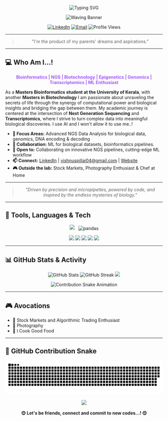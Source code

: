 <p align="center">
  <!-- Typing SVG Animation -->
  <img src="https://readme-typing-svg.demolab.com?font=Fira+Code&duration=4000&pause=500&color=F7A8B8&center=true&vCenter=true&width=600&lines=Hello+There...!;%F0%9F%A7%90+How+are+you...?+%F0%9F%A7%90;%F0%9F%A4%AD+You+can+call+me+The_Vzard+%F0%9F%A4%AD;Masters+in+Bioinformatics+%7C+NGS+%7C+Epigenetics;Masters+in+Biotechnology;Genomics+%7C+Transcriptomics;%F0%9F%94%A5+Machine+Learning+%F0%9F%94%A5;%F0%9F%91%BB+its+all+about+zeroes+and+ones+%F0%9F%91%BB" alt="Typing SVG" />
</p>

<!-- Animated Wave Banner -->
<p align="center">
  <img src="https://capsule-render.vercel.app/api?type=waving&color=0:e96443,100:904e95&height=180&section=header&text=🤓%20Hi...!%20I'm%20Vishnu%20S%20Pillai%20🤓&fontSize=40&fontColor=fff&animation=twinkling" alt="Waving Banner"/>
</p>

<p align="center">
  <a href="https://www.linkedin.com/in/vishnuspillai04"><img src="https://img.shields.io/badge/LinkedIn-Connect-blue?logo=linkedin&style=for-the-badge&logoColor=white&labelColor=0A66C2" alt="LinkedIn"></a>
  <a href="mailto:vishnuspillaires@gmail.com"><img src="https://img.shields.io/badge/Email-Contact-red?logo=gmail&style=for-the-badge" alt="Email"></a>
  <img src="https://komarev.com/ghpvc/?username=vishnuspillai&label=Profile+Views&color=0e75b6&style=for-the-badge" alt="Profile Views"/>
</p>

---

<blockquote align="center">"I'm the product of my parents' dreams and aspirations."</blockquote>

---

## 💻 Who Am I...!


<p align="center">
  <b>
    <span style="color:#a259f7;">
      Bioinformatics | NGS | Biotechnology | Epigenetics | Genomics | Transcriptomics | ML Enthusiast
    </span>
  </b>
</p>

As a <b>Masters Bioinformatics student at the University of Kerala</b>, with another <b>Masters in Biotechnology</b> I am passionate about unraveling the secrets of life through the synergy of computational power and biological insights and bridging the gap between them. My academic journey is centered at the intersection of <b>Next Generation Sequencing</b> and <b>Transcriptomics</b>, where I strive to turn complex data into meaningful biological discoveries. I use AI and I won't allow it to use me..!

- <b>🔬 Focus Areas:</b> Advanced NGS Data Analysis for biological data, genomics, DNA encoding & decoding  
- <b>🤝 Collaboration:</b> ML for biological datasets, bioinformatics pipelines.  
- <b>🚀 Open to:</b> Collaborating on innovative NGS pipelines, cutting-edge ML workflow  
- <b>📫 Connect:</b> <a href="https://www.linkedin.com/in/vishnuspillai04">LinkedIn</a> | vishnuspillai04@gmail.com  | <a href="https://creative-jelly-742789.netlify.app/"> Website</a>
- <b>🎮 Outside the lab:</b> Stock Markets, Photography Enthusiast & Chef at Home

---

<blockquote align="center">
  <i>"Driven by precision and micropipettes, powered by code, and inspired by the endless mysteries of biology."</i>
</blockquote>

---

## 🚀 Tools, Languages & Tech

<p align="center">
  <img src="https://skillicons.dev/icons?i=r,rstudio,python,linux,bash,tensorflow,pytorch,jupyter,github,git,html,css,vscode" />
  <img src="https://raw.githubusercontent.com/simple-icons/simple-icons/develop/icons/pandas.svg" width="40" title="pandas" style="vertical-align:middle; margin-left:8px;"/>
</p>

<p align="center">
  <img src="https://img.shields.io/badge/NGS-21a366?style=for-the-badge" />
  <img src="https://img.shields.io/badge/Bioinformatics-009688?style=for-the-badge" />
  <img src="https://img.shields.io/badge/Genomics | Epigenetics | Transcriptomics-6C3483?style=for-the-badge" />
  <img src="https://img.shields.io/badge/Biotechnology-009688?style=for-the-badge" />
  <img src="https://img.shields.io/badge/ML-00BFFF?style=for-the-badge" />
</p>

---


## 📊 GitHub Stats & Activity

<p align="center">
  <img src="https://github-readme-stats.vercel.app/api?username=vishnuspillai&show_icons=true&theme=radical" alt="GitHub Stats" height="140"/>
  <img src="https://github-readme-streak-stats.herokuapp.com/?user=vishnuspillai&theme=radical" alt="GitHub Streak" height="140"/>
  <img src="https://github-readme-stats.vercel.app/api/top-langs/?username=vishnuspillai&layout=compact&theme=radical" height="140"/>
</p>

<!-- Contribution Snake Animation -->
<p align="center">
  <img src="https://raw.githubusercontent.com/vishnuspillai/vishnuspillai/output/github-contribution-grid-snake.gif" alt="Contribution Snake Animation" />
</p>

---

## 🎮 Avocations


- 💸 Stock Markets and Algorithmic Trading Enthusiast
- 📸 Photography  
- 🍳 I Cook Good Food

---
## 🐍 GitHub Contribution Snake

<picture>
  <source media="(prefers-color-scheme: dark)" srcset="https://raw.githubusercontent.com/vishnuspillai/vishnuspillai/main/SillySnake/github-snake-dark.svg">
  <img alt="GitHub Contribution Snake" src="https://raw.githubusercontent.com/vishnuspillai/vishnuspillai/main/SillySnake/github-snake.svg">
</picture>


<p align="center">
  <img src="https://capsule-render.vercel.app/api?type=waving&color=auto&height=120&section=footer&animation=twinkling" />
</p>
<p align="center">
  <b>😊 Let's be friends, connect and commit to new codes...! 😊</b>
</p>



<!--
**vishnuspillai/vishnuspillai** is a ✨ special ✨ repository because its `README.md` (this file) appears on your GitHub profile.
-->
